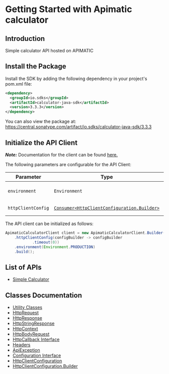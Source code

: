 
# Getting Started with Apimatic calculator

## Introduction

Simple calculator API hosted on APIMATIC

## Install the Package

Install the SDK by adding the following dependency in your project's pom.xml file:

```xml
<dependency>
  <groupId>io.sdks</groupId>
  <artifactId>calculator-java-sdk</artifactId>
  <version>3.3.3</version>
</dependency>
```

You can also view the package at:
https://central.sonatype.com/artifact/io.sdks/calculator-java-sdk/3.3.3

## Initialize the API Client

**_Note:_** Documentation for the client can be found [here.](https://www.github.com/Syed-Subtain/calculator-java-java-sdk/tree/3.3.3/doc/client.md)

The following parameters are configurable for the API Client:

| Parameter | Type | Description |
|  --- | --- | --- |
| `environment` | `Environment` | The API environment. <br> **Default: `Environment.PRODUCTION`** |
| `httpClientConfig` | [`Consumer<HttpClientConfiguration.Builder>`](https://www.github.com/Syed-Subtain/calculator-java-java-sdk/tree/3.3.3/doc/http-client-configuration-builder.md) | Set up Http Client Configuration instance. |

The API client can be initialized as follows:

```java
ApimaticCalculatorClient client = new ApimaticCalculatorClient.Builder()
    .httpClientConfig(configBuilder -> configBuilder
            .timeout(0))
    .environment(Environment.PRODUCTION)
    .build();
```

## List of APIs

* [Simple Calculator](https://www.github.com/Syed-Subtain/calculator-java-java-sdk/tree/3.3.3/doc/controllers/simple-calculator.md)

## Classes Documentation

* [Utility Classes](https://www.github.com/Syed-Subtain/calculator-java-java-sdk/tree/3.3.3/doc/utility-classes.md)
* [HttpRequest](https://www.github.com/Syed-Subtain/calculator-java-java-sdk/tree/3.3.3/doc/http-request.md)
* [HttpResponse](https://www.github.com/Syed-Subtain/calculator-java-java-sdk/tree/3.3.3/doc/http-response.md)
* [HttpStringResponse](https://www.github.com/Syed-Subtain/calculator-java-java-sdk/tree/3.3.3/doc/http-string-response.md)
* [HttpContext](https://www.github.com/Syed-Subtain/calculator-java-java-sdk/tree/3.3.3/doc/http-context.md)
* [HttpBodyRequest](https://www.github.com/Syed-Subtain/calculator-java-java-sdk/tree/3.3.3/doc/http-body-request.md)
* [HttpCallback Interface](https://www.github.com/Syed-Subtain/calculator-java-java-sdk/tree/3.3.3/doc/http-callback-interface.md)
* [Headers](https://www.github.com/Syed-Subtain/calculator-java-java-sdk/tree/3.3.3/doc/headers.md)
* [ApiException](https://www.github.com/Syed-Subtain/calculator-java-java-sdk/tree/3.3.3/doc/api-exception.md)
* [Configuration Interface](https://www.github.com/Syed-Subtain/calculator-java-java-sdk/tree/3.3.3/doc/configuration-interface.md)
* [HttpClientConfiguration](https://www.github.com/Syed-Subtain/calculator-java-java-sdk/tree/3.3.3/doc/http-client-configuration.md)
* [HttpClientConfiguration.Builder](https://www.github.com/Syed-Subtain/calculator-java-java-sdk/tree/3.3.3/doc/http-client-configuration-builder.md)

